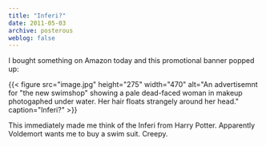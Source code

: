 ```yaml
---
title: "Inferi?"
date: 2011-05-03
archive: posterous
weblog: false
---
```


I bought something on Amazon today and this promotional banner popped up:

{{< figure 
	src="image.jpg" 
	height="275" 
	width="470" 
	alt="An advertisemnt for \"the new swimshop\" showing a pale dead-faced woman in makeup photogaphed under water. Her hair floats strangely around her head." 
	caption="Inferi?" >}}
	
This immediately made me think of the Inferi from Harry Potter. Apparently Voldemort wants me to buy a swim suit. Creepy.

